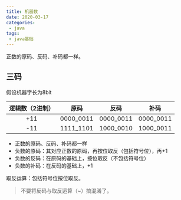 ```yaml
---
title: 机器数
date: 2020-03-17
categories:
 - java
tags:
 - java基础
---
```


正数的原码、反码、补码都一样。

## 三码

假设机器字长为8bit

| 逻辑数（2进制） |   原码    |   反码    |   补码    |
| :-------------: | :-------: | :-------: | :-------: |
|       +11       | 0000_0011 | 0000_0011 | 0000_0011 |
|       -11       | 1111_1101 | 1000_0010 | 1000_0011 |

- 正数的原码、反码、补码都一样
- 负数的原码：其对应正数的原码，再按位取反（包括符号位），再+1
- 负数的反码：在原码的基础上，按位取反（不包括符号位）
- 负数的补码：在反码的基础上，+1

取反运算：包括符号位按位取反。

> 不要将反码与取反运算（~）搞混淆了。
